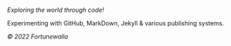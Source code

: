 _Exploring the world through code!_

Experimenting with GitHub, MarkDown, Jekyll & various publishing systems.



_© 2022 Fortunewalla_
        
